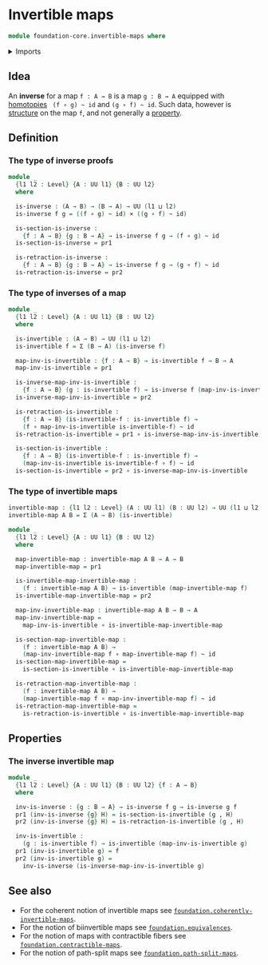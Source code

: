# Invertible maps

```agda
module foundation-core.invertible-maps where
```

<details><summary>Imports</summary>

```agda
open import foundation.dependent-pair-types
open import foundation.universe-levels

open import foundation-core.cartesian-product-types
open import foundation-core.function-types
open import foundation-core.homotopies
```

</details>

## Idea

An **inverse** for a map `f : A → B` is a map `g : B → A` equipped with
[homotopies](foundation-core.homotopies.md) ` (f ∘ g) ~ id` and `(g ∘ f) ~ id`.
Such data, however is [structure](foundation.structure.md) on the map `f`, and
not generally a [property](foundation-core.propositions.md).

## Definition

### The type of inverse proofs

```agda
module _
  {l1 l2 : Level} {A : UU l1} {B : UU l2}
  where

  is-inverse : (A → B) → (B → A) → UU (l1 ⊔ l2)
  is-inverse f g = ((f ∘ g) ~ id) × ((g ∘ f) ~ id)

  is-section-is-inverse :
    {f : A → B} {g : B → A} → is-inverse f g → (f ∘ g) ~ id
  is-section-is-inverse = pr1

  is-retraction-is-inverse :
    {f : A → B} {g : B → A} → is-inverse f g → (g ∘ f) ~ id
  is-retraction-is-inverse = pr2
```

### The type of inverses of a map

```agda
module _
  {l1 l2 : Level} {A : UU l1} {B : UU l2}
  where

  is-invertible : (A → B) → UU (l1 ⊔ l2)
  is-invertible f = Σ (B → A) (is-inverse f)

  map-inv-is-invertible : {f : A → B} → is-invertible f → B → A
  map-inv-is-invertible = pr1

  is-inverse-map-inv-is-invertible :
    {f : A → B} (g : is-invertible f) → is-inverse f (map-inv-is-invertible g)
  is-inverse-map-inv-is-invertible = pr2

  is-retraction-is-invertible :
    {f : A → B} (is-invertible-f : is-invertible f) →
    (f ∘ map-inv-is-invertible is-invertible-f) ~ id
  is-retraction-is-invertible = pr1 ∘ is-inverse-map-inv-is-invertible

  is-section-is-invertible :
    {f : A → B} (is-invertible-f : is-invertible f) →
    (map-inv-is-invertible is-invertible-f ∘ f) ~ id
  is-section-is-invertible = pr2 ∘ is-inverse-map-inv-is-invertible
```

### The type of invertible maps

```agda
invertible-map : {l1 l2 : Level} (A : UU l1) (B : UU l2) → UU (l1 ⊔ l2)
invertible-map A B = Σ (A → B) (is-invertible)

module _
  {l1 l2 : Level} {A : UU l1} {B : UU l2}
  where

  map-invertible-map : invertible-map A B → A → B
  map-invertible-map = pr1

  is-invertible-map-invertible-map :
    (f : invertible-map A B) → is-invertible (map-invertible-map f)
  is-invertible-map-invertible-map = pr2

  map-inv-invertible-map : invertible-map A B → B → A
  map-inv-invertible-map =
    map-inv-is-invertible ∘ is-invertible-map-invertible-map

  is-section-map-invertible-map :
    (f : invertible-map A B) →
    (map-inv-invertible-map f ∘ map-invertible-map f) ~ id
  is-section-map-invertible-map =
    is-section-is-invertible ∘ is-invertible-map-invertible-map

  is-retraction-map-invertible-map :
    (f : invertible-map A B) →
    (map-invertible-map f ∘ map-inv-invertible-map f) ~ id
  is-retraction-map-invertible-map =
    is-retraction-is-invertible ∘ is-invertible-map-invertible-map
```

## Properties

### The inverse invertible map

```agda
module _
  {l1 l2 : Level} {A : UU l1} {B : UU l2} {f : A → B}
  where

  inv-is-inverse : {g : B → A} → is-inverse f g → is-inverse g f
  pr1 (inv-is-inverse {g} H) = is-section-is-invertible (g , H)
  pr2 (inv-is-inverse {g} H) = is-retraction-is-invertible (g , H)

  inv-is-invertible :
    (g : is-invertible f) → is-invertible (map-inv-is-invertible g)
  pr1 (inv-is-invertible g) = f
  pr2 (inv-is-invertible g) =
    inv-is-inverse (is-inverse-map-inv-is-invertible g)
```

## See also

- For the coherent notion of invertible maps see
  [`foundation.coherently-invertible-maps`](foundation.coherently-invertible-maps.md).
- For the notion of biinvertible maps see
  [`foundation.equivalences`](foundation.equivalences.md).
- For the notion of maps with contractible fibers see
  [`foundation.contractible-maps`](foundation.contractible-maps.md).
- For the notion of path-split maps see
  [`foundation.path-split-maps`](foundation.path-split-maps.md).
